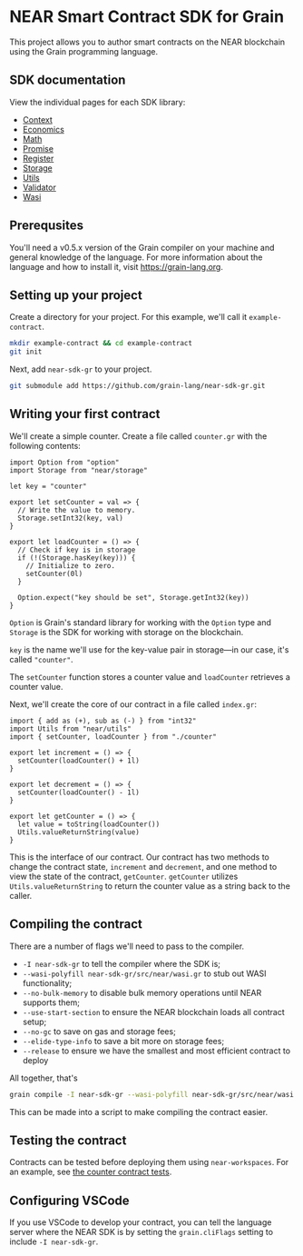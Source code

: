 # NEAR Smart Contract SDK for Grain

This project allows you to author smart contracts on the NEAR blockchain using the Grain programming language.

## SDK documentation

View the individual pages for each SDK library:

- [Context](./near/context)
- [Economics](./near/economics)
- [Math](./near/math)
- [Promise](./near/promise)
- [Register](./near/register)
- [Storage](./near/storage)
- [Utils](./near/utils)
- [Validator](./near/validator)
- [Wasi](./near/wasi)

## Prerequsites

You'll need a v0.5.x version of the Grain compiler on your machine and general knowledge of the language. For more information about the language and how to install it, visit https://grain-lang.org.

## Setting up your project

Create a directory for your project. For this example, we'll call it `example-contract`.

```sh
mkdir example-contract && cd example-contract
git init
```

Next, add `near-sdk-gr` to your project.

```sh
git submodule add https://github.com/grain-lang/near-sdk-gr.git
```

## Writing your first contract

We'll create a simple counter. Create a file called `counter.gr` with the following contents:

```grain
import Option from "option"
import Storage from "near/storage"

let key = "counter"

export let setCounter = val => {
  // Write the value to memory.
  Storage.setInt32(key, val)
}

export let loadCounter = () => {
  // Check if key is in storage
  if (!(Storage.hasKey(key))) {
    // Initialize to zero.
    setCounter(0l)
  }

  Option.expect("key should be set", Storage.getInt32(key))
}
```

`Option` is Grain's standard library for working with the `Option` type and `Storage` is the SDK for working with storage on the blockchain.

`key` is the name we'll use for the key-value pair in storage—in our case, it's called `"counter"`.

The `setCounter` function stores a counter value and `loadCounter` retrieves a counter value.

Next, we'll create the core of our contract in a file called `index.gr`:

```grain
import { add as (+), sub as (-) } from "int32"
import Utils from "near/utils"
import { setCounter, loadCounter } from "./counter"

export let increment = () => {
  setCounter(loadCounter() + 1l)
}

export let decrement = () => {
  setCounter(loadCounter() - 1l)
}

export let getCounter = () => {
  let value = toString(loadCounter())
  Utils.valueReturnString(value)
}
```

This is the interface of our contract. Our contract has two methods to change the contract state, `increment` and `decrement`, and one method to view the state of the contract, `getCounter`.
`getCounter` utilizes `Utils.valueReturnString` to return the counter value as a string back to the caller.

## Compiling the contract

There are a number of flags we'll need to pass to the compiler.

- `-I near-sdk-gr` to tell the compiler where the SDK is;
- `--wasi-polyfill near-sdk-gr/src/near/wasi.gr` to stub out WASI functionality;
- `--no-bulk-memory` to disable bulk memory operations until NEAR supports them;
- `--use-start-section` to ensure the NEAR blockchain loads all contract setup;
- `--no-gc` to save on gas and storage fees;
- `--elide-type-info` to save a bit more on storage fees;
- `--release` to ensure we have the smallest and most efficient contract to deploy

All together, that's

```sh
grain compile -I near-sdk-gr --wasi-polyfill near-sdk-gr/src/near/wasi.gr --no-bulk-memory --use-start-section --no-gc --elide-type-info --release index.gr
```

This can be made into a script to make compiling the contract easier.

## Testing the contract

Contracts can be tested before deploying them using `near-workspaces`. For an example, see [the counter contract tests](https://github.com/grain-lang/near-sdk-gr/blob/4eaeeb90a91e700a7a64fd83cad97946e19d99d3/test-suite/example-contracts/counter/tests/counter.test.js).

## Configuring VSCode

If you use VSCode to develop your contract, you can tell the language server where the NEAR SDK is by setting the `grain.cliFlags` setting to include `-I near-sdk-gr`.
